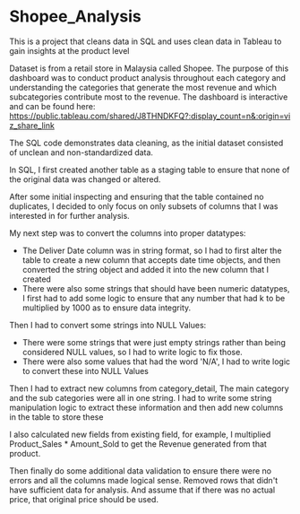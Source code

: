 # Shopee_Analysis
This is a project that cleans data in SQL and uses clean data in Tableau to gain insights at the product level

Dataset is from a retail store in Malaysia called Shopee. The purpose of this dashboard was to conduct product analysis throughout each category and understanding the categories that generate the most revenue and which subcategories contribute most to the revenue. The dashboard is interactive and can be found here: https://public.tableau.com/shared/J8THNDKFQ?:display_count=n&:origin=viz_share_link

The SQL code demonstrates data cleaning, as the initial dataset consisted of unclean and non-standardized data.

In SQL, I first created another table as a staging table to ensure that none of the original data was changed or altered. 

After some initial inspecting and ensuring that the table contained no duplicates, I decided to only focus on only subsets of columns that I was interested in for further analysis.

My next step was to convert the columns into proper datatypes:
- The Deliver Date column was in string format, so I had to first alter the table to create a new column that accepts date time objects, and then converted the string object and added it into the new column that I created
- There were also some strings that should have been numeric datatypes, I first had to add some logic to ensure that any number that had k to be multiplied by 1000 as to ensure data integrity.

Then I had to convert some strings into NULL Values:
- There were some strings that were just empty strings rather than being considered NULL values, so I had to write logic to fix those.
- There were also some values that had the word 'N/A', I had to write logic to convert these into NULL Values

Then I had to extract new columns from category_detail, The main category and the sub categories were all in one string. I had to write some string manipulation logic to extract these information and then add new columns in the table to store these

I also calculated new fields from existing field, for example, I multiplied Product_Sales * Amount_Sold to get the Revenue generated from that product. 

Then finally do some additional data validation to ensure there were no errors and all the columns made logical sense. Removed rows that didn't have sufficient data for analysis. And assume that if there was no actual price, that original price should be used. 

